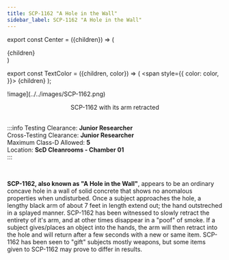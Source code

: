 ```yaml
---
title: SCP-1162 "A Hole in the Wall"
sidebar_label: SCP-1162 "A Hole in the Wall"
---
```


export const Center = ({children}) => (
   <div
      style={{
         "textAlign": "center"
      }}>
      {children}
   </div>
)

export const TextColor = ({children, color}) => (
<span
style={{
      color: color,
    }}>
{children}
</span>
);

<div style={{textAlign: 'center'}}>

!image](../../images/SCP-1162.png)

</div>
<Center>SCP-1162 with its arm retracted</Center>

<br />

:::info
Testing Clearance: <TextColor color="#735cff">**Junior Researcher**</TextColor> <br />
Cross-Testing Clearance: <TextColor color="#735cff">**Junior Researcher**</TextColor> <br />
Maximum Class-D Allowed: <TextColor color="#FF6A00">**5**</TextColor> <br />
Location: <TextColor color="#3161c1">**ScD Cleanrooms - Chamber 01**</TextColor> <br />
:::

<br/>

**SCP-1162, also known as "A Hole in the Wall"**, appears to be an ordinary concave hole in a wall of solid concrete that shows no anomalous properties when undisturbed. Once a subject approaches the hole, a lengthy black arm of about 7 feet in length extend out; the hand outstreched in a splayed manner. SCP-1162 has been witnessed to slowly retract the entirety of it's arm, and at other times disappear in a "poof" of smoke. If a subject gives/places an object into the hands, the arm will then retract into the hole and will return after a few seconds with a new or same item. SCP-1162 has been seen to "gift" subjects mostly weapons, but some items given to SCP-1162 may prove to differ in results.
